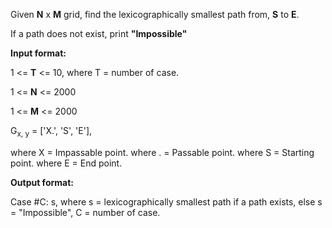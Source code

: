 Given **N** x **M** grid, find the lexicographically smallest path from, **S** to **E**.

If a path does not exist, print **"Impossible"**

**Input format:**

1 <= **T** <= 10, where T = number of case.

1 <= **N** <= 2000

1 <= **M** <= 2000

G<sub>x, y</sub> = ['X.', 'S', 'E'], 

where X = Impassable point.
where . = Passable point.
where S = Starting point.
where E = End point.

**Output format:**

Case #C: s, where s = lexicographically smallest path if a path exists, else s = "Impossible", C = number of case.